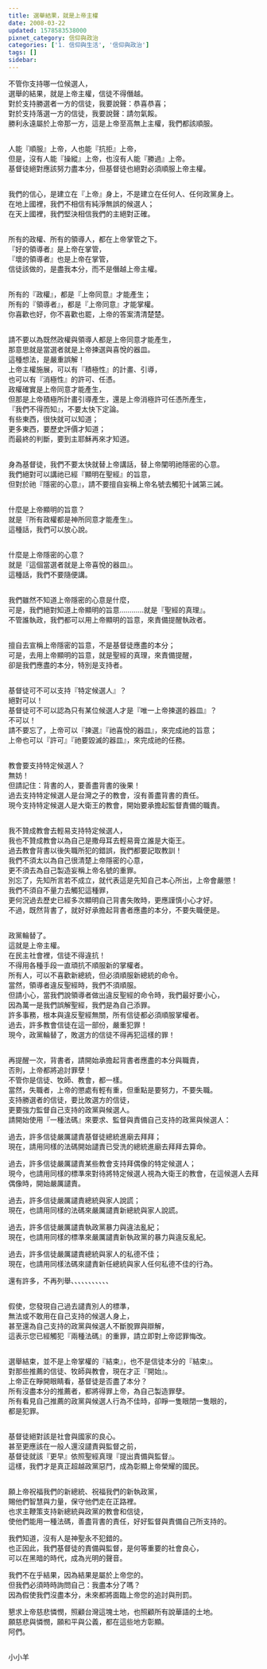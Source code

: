```yaml
---
title: 選舉結果，就是上帝主權
date: 2008-03-22
updated: 1578583538000
pixnet_category: 信仰與政治
categories: ['1. 信仰與生活', '信仰與政治']
tags: []
sidebar: 
---
```


<p>不管你支持哪一位候選人，<br/>
選舉的結果，就是上帝主權，信徒不得僭越。<br/>
對於支持勝選者一方的信徒，我要說聲：恭喜恭喜；<br/>
對於支持落選一方的信徒，我要說聲：請勿氣餒。<br/>
勝利永遠屬於上帝那一方，這是上帝至高無上主權，我們都該順服。</p>
<p><br/>
人能『順服』上帝，人也能『抗拒』上帝，<br/>
但是，沒有人能『操縱』上帝，也沒有人能『勝過』上帝。<br/>
基督徒絕對應該努力盡本分，但基督徒也絕對必須順服上帝主權。</p>
<p><br/>
我們的信心，是建立在『上帝』身上，不是建立在任何人、任何政黨身上。<br/>
在地上國裡，我們不相信有純淨無誤的候選人；<br/>
在天上國裡，我們堅決相信我們的主絕對正確。</p>
<p><br/>
所有的政權、所有的領導人，都在上帝掌管之下。<br/>
『好的領導者』是上帝在掌管，<br/>
『壞的領導者』也是上帝在掌管，<br/>
信徒該做的，是盡我本分，而不是僭越上帝主權。</p>
<p><br/>
所有的『政權』，都是『上帝同意』才能產生；<br/>
所有的『領導者』，都是『上帝同意』才能掌權。<br/>
你喜歡也好，你不喜歡也罷，上帝的答案清清楚楚。</p>
<p><br/>
請不要以為既然政權與領導人都是上帝同意才能產生，<br/>
那意思就是當選者就是上帝揀選與喜悅的器皿。<br/>
這種想法，是嚴重誤解！<br/>
上帝主權施展，可以有『積極性』的計畫、引導，<br/>
也可以有『消極性』的許可、任憑。<br/>
政權確實是上帝同意才能產生，<br/>
但那是上帝積極所計畫引導產生，還是上帝消極許可任憑所產生，<br/>
『我們不得而知』，不要太快下定論。<br/>
有些東西，很快就可以知道；<br/>
更多東西，要歷史評價才知道；<br/>
而最終的判斷，要到主耶穌再來才知道。</p>
<p><br/>
身為基督徒，我們不要太快就替上帝講話，替上帝闡明祂隱密的心意。<br/>
我們絕對可以講祂已經『顯明在聖經』的旨意，<br/>
但對於祂『隱密的心意』，請不要擅自妄稱上帝名號去觸犯十誡第三誡。</p>
<p><br/>
什麼是上帝顯明的旨意？<br/>
就是『所有政權都是神所同意才能產生』。<br/>
這種話，我們可以放心說。</p>
<p><br/>
什麼是上帝隱密的心意？<br/>
就是『這個當選者就是上帝喜悅的器皿』。<br/>
這種話，我們不要隨便講。</p>
<p><br/>
我們雖然不知道上帝隱密的心意是什麼，<br/>
可是，我們絕對知道上帝顯明的旨意…………就是『聖經的真理』。<br/>
不管誰執政，我們都可以用上帝顯明的旨意，來責備提醒執政者。</p>
<p><br/>
擅自去宣稱上帝隱密的旨意，不是基督徒應盡的本分；<br/>
可是，去用上帝顯明的旨意，就是聖經的真理，來責備提醒，<br/>
卻是我們應盡的本分，特別是支持者。</p>
<p><br/>
基督徒可不可以支持『特定候選人』？<br/>
絕對可以！<br/>
基督徒可不可以認為只有某位候選人才是『唯一上帝揀選的器皿』？<br/>
不可以！<br/>
請不要忘了，上帝可以『揀選』『祂喜悅的器皿』，來完成祂的旨意；<br/>
上帝也可以『許可』『祂要毀滅的器皿』，來完成祂的任務。</p>
<p><br/>
教會要支持特定候選人？<br/>
無妨！<br/>
但請記住：背書的人，要善盡背書的後果！<br/>
過去支持特定候選人是台灣之子的教會，沒有善盡背書的責任。<br/>
現今支持特定候選人是大衛王的教會，開始要承擔起監督責備的職責。</p>
<p><br/>
我不贊成教會去輕易支持特定候選人，<br/>
我也不贊成教會以為自己是撒母耳去輕易膏立誰是大衛王。<br/>
過去教會背書以後失職所犯的錯誤，我們都要記取教訓！<br/>
我們不須太以為自己很清楚上帝隱密的心意，<br/>
更不須去為自己製造妄稱上帝名號的重罪。<br/>
別忘了，先知所言若不成立，就代表這是先知自己本心所出，上帝會嚴懲！<br/>
我們不須自不量力去觸犯這種罪，<br/>
更何況過去歷史已經多次顯明自己背書失敗時，更應謹慎小心才好。<br/>
不過，既然背書了，就好好承擔起背書者應盡的本分，不要失職便是。</p>
<p><br/>
政黨輪替了。<br/>
這就是上帝主權。<br/>
在民主社會裡，信徒不得違抗！<br/>
不得用各種手段一直頑抗不順服新的掌權者。<br/>
所有人，可以不喜歡新總統，但必須順服新總統的命令。<br/>
當然，領導者違反聖經時，我們不須順服。<br/>
但請小心，當我們說領導者做出違反聖經的命令時，我們最好要小心，<br/>
因為萬一是我們誤解聖經，我們是為自己添罪。<br/>
許多事務，根本與違反聖經無關，所有信徒都必須順服掌權者。<br/>
過去，許多教會信徒在這一部份，嚴重犯罪！<br/>
現今，政黨輪替了，敗選方的信徒不得再犯這樣的罪！</p>
<p><br/>
再提醒一次，背書者，請開始承擔起背書者應盡的本分與職責，<br/>
否則，上帝都將追討罪孽！<br/>
不管你是信徒、牧師、教會，都一樣。<br/>
當然，失職者，上帝的懲處有輕有重，但重點是要努力，不要失職。<br/>
支持勝選者的信徒，要比敗選方的信徒，<br/>
更要強力監督自己支持的政黨與候選人。<br/>
請開始使用『一種法碼』來要求、監督與責備自己支持的政黨與候選人：</p>
<p>過去，許多信徒嚴厲譴責基督徒總統進廟去拜拜；<br/>
現在，請用同樣的法碼開始譴責已受洗的總統進廟去拜拜去算命。</p>
<p>過去，許多信徒嚴厲譴責某些教會支持拜偶像的特定候選人；<br/>
現今，也請用同樣的標準來對待將特定候選人視為大衛王的教會，在這候選人去拜偶像時，開始嚴厲譴責。</p>
<p>過去，許多信徒嚴厲譴責總統與家人說謊；<br/>
現在，也請用同樣的法碼來嚴厲譴責新總統與家人說謊。</p>
<p>過去，許多信徒嚴厲譴責執政黨暴力與違法亂紀；<br/>
現在，也請用同樣的標準來嚴厲譴責新執政黨的暴力與違反亂紀。</p>
<p>過去，許多信徒嚴厲譴責總統與家人的私德不佳；<br/>
現在，也請用同樣法碼來譴責新任總統與家人任何私德不佳的行為。</p>
<p>還有許多，不再列舉、、、、、、、、、、、</p>
<p><br/>
假使，您發現自己過去譴責別人的標準，<br/>
無法或不敢用在自己支持的候選人身上，<br/>
甚至還為自己支持的政黨與候選人不斷脫罪與辯解，<br/>
這表示您已經觸犯『兩種法碼』的重罪，請立即對上帝認罪悔改。</p>
<p><br/>
選舉結束，並不是上帝掌權的『結束』，也不是信徒本分的『結束』。<br/>
對那些推薦的信徒、牧師與教會，現在才正『開始』。<br/>
上帝正在睜開眼睛看，基督徒是否盡了本分？<br/>
所有沒盡本分的推薦者，都將得罪上帝，為自己製造罪孽。<br/>
所有看見自己推薦的政黨與候選人行為不佳時，卻睜一隻眼閉一隻眼的，<br/>
都是犯罪。</p>
<p><br/>
基督徒絕對該是社會與國家的良心。<br/>
甚至更應該在一般人還沒譴責與監督之前，<br/>
基督徒就該『更早』依照聖經真理『提出責備與監督』。<br/>
這樣，我們才是真正超越政黨惡鬥，成為彰顯上帝榮耀的國民。</p>
<p><br/>
願上帝祝福我們的新總統、祝福我們的新執政黨，<br/>
賜他們智慧與力量，保守他們走在正路裡。<br/>
也求主鞭策支持新總統與政黨的教會和信徒，<br/>
使他們能用一種法碼，善盡背書的責任，好好監督與責備自己所支持的。</p>
<p>我們知道，沒有人是神聖永不犯錯的。<br/>
也正因此，我們基督徒的責備與監督，是何等重要的社會良心，<br/>
可以在黑暗的時代，成為光明的聲音。</p>
<p>我們不在乎結果，因為結果是屬於上帝您的。<br/>
但我們必須時時詢問自己：我盡本分了嗎？<br/>
因為假使我們沒盡本分，未來都將面臨上帝您的追討與刑罰。</p>
<p>懇求上帝慈悲憐憫，照顧台灣這塊土地，也照顧所有說華語的土地。<br/>
願慈悲與憐憫，願和平與公義，都在這些地方彰顯。<br/>
阿們。</p>
<p><br/>
小小羊</p>
<p> </p>
<p> </p>
<p> </p>
<p> </p>
